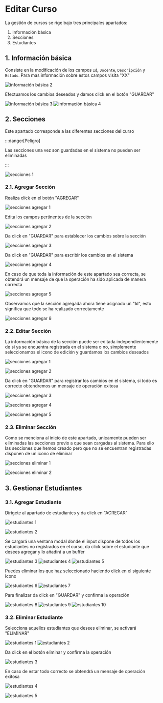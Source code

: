 # Editar Curso

La gestión de cursos se rige bajo tres principales apartados:

1. Información básica
2. Secciones
3. Estudiantes

## 1. Información básica

Consiste en la modificación de los campos `Id`, `Docente`, `Descripción` y `Estado`. Para mas información sobre estos campos visita "XX"

![información básica 2](/img/materias/curso/editar/parte-1/2.png)

Efectuamos los cambios deseados y damos click en el botón "GUARDAR"

![información básica 3](/img/materias/curso/editar/parte-1/3.png)
![información básica 4](/img/materias/curso/editar/parte-1/4.png)

## 2. Secciones

Este apartado corresponde a las diferentes secciones del curso

:::danger[Peligro]

Las secciones una vez son guardadas en el sistema no pueden ser eliminadas

:::

![secciones 1](/img/materias/curso/editar/parte-secciones/1.png)

### 2.1. Agregar Sección

Realiza click en el botón "AGREGAR"

![secciones agregar 1](/img/materias/curso/editar/parte-secciones/agregar/1.png)

Edita los campos pertinentes de la sección

![secciones agregar 2](/img/materias/curso/editar/parte-secciones/agregar/2.png)

Da click en "GUARDAR" para establecer los cambios sobre la sección

![secciones agregar 3](/img/materias/curso/editar/parte-secciones/agregar/3.png)

Da click en "GUARDAR" para escribir los cambios en el sistema

![secciones agregar 4](/img/materias/curso/editar/parte-secciones/agregar/4.png)

En caso de que toda la información de este apartado sea correcta, se obtendrá un mensaje de que la operación ha sido aplicada de manera correcta

![secciones agregar 5](/img/materias/curso/editar/parte-secciones/agregar/5.png)

Observamos que la sección agregada ahora tiene asignado un "Id", esto significa que todo se ha realizado correctamente

![secciones agregar 6](/img/materias/curso/editar/parte-secciones/agregar/6.png)

### 2.2. Editar Sección

La información básica de la sección puede ser editada independientemente de si ya se encuentra registrada en el sistema o no, simplemente seleccionamos el icono de edición y guardamos los cambios deseados

![secciones agregar 1](/img/materias/curso/editar/parte-secciones/editar/1.png)

![secciones agregar 2](/img/materias/curso/editar/parte-secciones/editar/2.png)

Da click en "GUARDAR" para registrar los cambios en el sistema, si todo es correcto obtendremos un mensaje de operación exitosa

![secciones agregar 3](/img/materias/curso/editar/parte-secciones/editar/3.png)

![secciones agregar 4](/img/materias/curso/editar/parte-secciones/editar/4.png)

![secciones agregar 5](/img/materias/curso/editar/parte-secciones/editar/5.png)

### 2.3. Eliminar Sección

Como se menciona al inicio de este apartado, unicamente pueden ser eliminadas las secciones previo a que sean cargadas al sistema. Para ello las secciones que hemos creado pero que no se encuentran registradas disponen de un icono de eliminar

![secciones eliminar 1](/img/materias/curso/editar/parte-secciones/eliminar/1.png)

![secciones eliminar 2](/img/materias/curso/editar/parte-secciones/eliminar/2.png)

## 3. Gestionar Estudiantes

### 3.1. Agregar Estudiante

Dirígete al apartado de estudiantes y da click en "AGREGAR"

![estudiantes 1](/img/materias/curso/editar/parte-estudiantes/agregar/1.png)

![estudiantes 2](/img/materias/curso/editar/parte-estudiantes/agregar/2.png)

Se cargará una ventana modal donde el input dispone de todos los estudiantes no registrados en el curso, da click sobre el estudiante que desees agregar y lo añadirá a un buffer

![estudiantes 3](/img/materias/curso/editar/parte-estudiantes/agregar/3.png)
![estudiantes 4](/img/materias/curso/editar/parte-estudiantes/agregar/4.png)
![estudiantes 5](/img/materias/curso/editar/parte-estudiantes/agregar/5.png)

Puedes eliminar los que haz seleccionado haciendo click en el siguiente icono

![estudiantes 6](/img/materias/curso/editar/parte-estudiantes/agregar/6.png)
![estudiantes 7](/img/materias/curso/editar/parte-estudiantes/agregar/7.png)

Para finalizar da click en "GUARDAR" y confirma la operación

![estudiantes 8](/img/materias/curso/editar/parte-estudiantes/agregar/8.png)
![estudiantes 9](/img/materias/curso/editar/parte-estudiantes/agregar/9.png)
![estudiantes 10](/img/materias/curso/editar/parte-estudiantes/agregar/10.png)

### 3.2. Eliminar Estudiante

Selecciona aquellos estudiantes que desees eliminar, se activará "ELIMINAR"

![estudiantes 1](/img/materias/curso/editar/parte-estudiantes/eliminar/1.png)
![estudiantes 2](/img/materias/curso/editar/parte-estudiantes/eliminar/2.png)

Da click en el botón eliminar y confirma la operación

![estudiantes 3](/img/materias/curso/editar/parte-estudiantes/eliminar/3.png)

En caso de estar todo correcto se obtendrá un mensaje de operación exitosa

![estudiantes 4](/img/materias/curso/editar/parte-estudiantes/eliminar/4.png)

![estudiantes 5](/img/materias/curso/editar/parte-estudiantes/eliminar/5.png)







